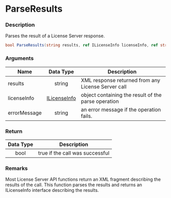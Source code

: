 # ParseResults

### Description

Parses the result of a License Server response.

```csharp
bool ParseResults(string results, ref ILicenseInfo licenseInfo, ref string message)
```

### Arguments

| Name         |              Data Type              | Description                                         |
| ------------ | :---------------------------------: | --------------------------------------------------- |
| results      |                string               | XML response returned from any License Server call  |
| licenseInfo  | [ILicenseInfo](../../ilicenseinfo/) | object containing the result of the parse operation |
| errorMessage |                string               | an error message if the operation fails.            |

### Return

| Data Type | Description                     |
| :-------: | ------------------------------- |
|    bool   | true if the call was successful |

### Remarks

Most License Server API functions return an XML fragment describing the results of the call. This function parses the results and returns an ILicenseInfo interface describing the results.
